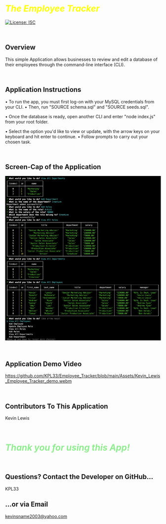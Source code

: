 # <span style="color: yellow;">***The Employee Tracker***</span>
[![License: ISC](https://img.shields.io/badge/License-ISC-blue.svg)](https://opensource.org/licenses/ISC)

</br>

## Overview
This simple Application allows businesses to review and edit a database of their employees through the command-line interface (CLI).

</br>

## Application Instructions
• To run the app, you must first log-on with your MySQL credentials from your CLI.
• Then, run "SOURCE schema.sql" and "SOURCE seeds.sql".

• Once the database is ready, open another CLI and enter "node index.js" from your root folder.

• Select the option you'd like to view or update, with the arrow keys on your keyboard and hit enter to continue.
• Follow prompts to carry out your chosen task.

</br>

## Screen-Cap of the Application
![Alt text](./Assets/example1.png)

</br>

## Application Demo Video
https://github.com/KPL33/Employee_Tracker/blob/main/Assets/Kevin_Lewis_Employee_Tracker_demo.webm

</br>

## Contributors To This Application
Kevin Lewis

</br>

# <span style="color: lightgreen;">***Thank you for using this App!***</span>

</br>

## Questions? Contact the Developer on GitHub... 
KPL33
## ...or via Email
kevinsname2003@yahoo.com